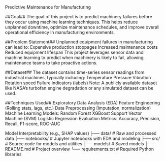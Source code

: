 Predictive Maintenance for Manufacturing

##Goal##
The goal of this project is to predict machinery failures before they occur using machine learning techniques. This helps reduce unplanned downtime, optimize maintenance schedules, and improve overall operational efficiency in manufacturing environments.

##Problem Statement##
Unplanned equipment failures in manufacturing can lead to:
Expensive production stoppages
Increased maintenance costs
Reduced equipment lifespan
This project leverages sensor data and machine learning to predict when machinery is likely to fail, allowing maintenance teams to take proactive actions.

##Dataset##
The dataset contains time-series sensor readings from industrial machines, typically including:
Temperature
Pressure
Vibration
Rotation speed
Failure indicators (labels)
Note: A publicly available dataset like NASA’s turbofan engine degradation or any simulated dataset can be used.

##Techniques Used##
Exploratory Data Analysis (EDA)
Feature Engineering (Rolling stats, lags, etc.)
Data Preprocessing (Imputation, normalization)
Machine Learning Models:
Random Forest
XGBoost
Support Vector Machine (SVM)
Logistic Regression
Evaluation Metrics: Accuracy, Precision, Recall, F1-score, ROC-AUC

Model Interpretability (e.g., SHAP values)
├── data/                   # Raw and processed data
├── notebooks/              # Jupyter notebooks with EDA and modeling
├── src/                    # Source code for models and utilities
├── models/                 # Saved models
├── README.md               # Project overview
└── requirements.txt        # Required Python libraries
